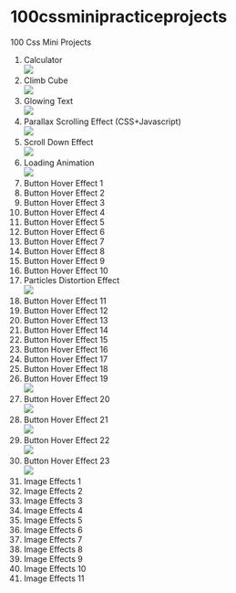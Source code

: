 # 100cssminipracticeprojects
100 Css Mini Projects
1. Calculator<br>
![](https://media.giphy.com/media/d9J6inh3TQl2ZZBuu5/giphy.gif)
2. Climb Cube <br>
![](https://media.giphy.com/media/hZolVztzvOf2XObfYX/giphy.gif)
3. Glowing Text <br>
![](https://media.giphy.com/media/bgK5uZ8vQw7GnqBANl/giphy.gif)
4. Parallax Scrolling Effect (CSS+Javascript) <br>
![](https://media.giphy.com/media/SS39wbTPV2AMCLHPRu/giphy.gif)
5. Scroll Down Effect <br>
![](https://media.giphy.com/media/6QufeGDwIdoKKUop6g/giphy.gif)
6. Loading Animation <br>
![](https://media.giphy.com/media/o03Gx4Woq8Ta4dHGe9/giphy.gif)
7. Button Hover Effect 1 <br>
8. Button Hover Effect 2 <br>
9. Button Hover Effect 3 <br>
10. Button Hover Effect 4 <br>
11. Button Hover Effect 5 <br>
12. Button Hover Effect 6 <br>
13. Button Hover Effect 7 <br>
14. Button Hover Effect 8 <br>
15. Button Hover Effect 9 <br>
16. Button Hover Effect 10 <br>
17. Particles Distortion Effect <br>
![](https://media.giphy.com/media/4oL8qgcUrrKi7X4LxY/giphy.gif)
18. Button Hover Effect 11 <br>
19. Button Hover Effect 12 <br>
20. Button Hover Effect 13 <br>
21. Button Hover Effect 14 <br>
22. Button Hover Effect 15 <br>
23. Button Hover Effect 16 <br>
24. Button Hover Effect 17 <br>
25. Button Hover Effect 18 <br>
26. Button Hover Effect 19 <br>
![](https://media.giphy.com/media/RHhlGE3Sgio06hIqAT/giphy.gif)
27. Button Hover Effect 20 <br>
![](https://media.giphy.com/media/dZZAwxONvF20mwwTfz/giphy.gif)
28. Button Hover Effect 21 <br>
![](https://media.giphy.com/media/r8AjeCTVTLd2z9vEJI/giphy.gif)
29. Button Hover Effect 22 <br>
![](https://media.giphy.com/media/x6O7OWJAoXh2OtbFrg/giphy.gif)
30. Button Hover Effect 23 <br>
![](https://media.giphy.com/media/rAOgswLWq0KrUnZmbH/giphy.gif)
31. Image Effects 1 <br>
32. Image Effects 2<br>
33. Image Effects 3 <br>
34. Image Effects 4 <br>
35. Image Effects 5 <br>
36. Image Effects 6 <br>
37. Image Effects 7 <br>
38. Image Effects 8 <br>
39. Image Effects 9 <br>
40. Image Effects 10 <br>
41. Image Effects 11 <br>


